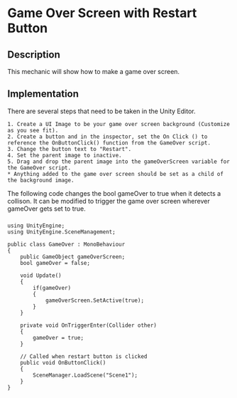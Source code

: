 # Game Over Screen with Restart Button

## Description
This mechanic will show how to make a game over screen.

## Implementation
There are several steps that need to be taken in the Unity Editor.

    1. Create a UI Image to be your game over screen background (Customize as you see fit).
    2. Create a button and in the inspector, set the On Click () to reference the OnButtonClick() function from the GameOver script.
    3. Change the button text to "Restart".
    4. Set the parent image to inactive.
    5. Drag and drop the parent image into the gameOverScreen variable for the GameOver script.
    * Anything added to the game over screen should be set as a child of the background image.

The following code changes the bool gameOver to true when it detects a collison. It can be modified to trigger the game over screen wherever gameOver gets set to true.
###
    using UnityEngine;
    using UnityEngine.SceneManagement;

    public class GameOver : MonoBehaviour
    {
        public GameObject gameOverScreen;
        bool gameOver = false;

        void Update()
        {
            if(gameOver)
            {
                gameOverScreen.SetActive(true);
            }
        }

        private void OnTriggerEnter(Collider other)
        {
            gameOver = true;
        }

        // Called when restart button is clicked
        public void OnButtonClick()
        {
            SceneManager.LoadScene("Scene1");
        }
    }
